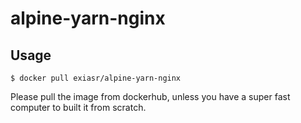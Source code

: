 # alpine-yarn-nginx

## Usage

`$ docker pull exiasr/alpine-yarn-nginx`

Please pull the image from dockerhub, unless you have a super fast computer to built it from scratch.
